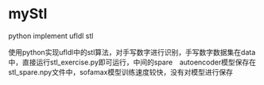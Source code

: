 # myStl
python implement ufldl stl

使用python实现ufldl中的stl算法，对手写数字进行识别，手写数字数据集在data中，直接运行stl_exercise.py即可运行，中间的spare　autoencoder模型保存在stl_spare.npy文件中，sofamax模型训练速度较快，没有对模型进行保存
